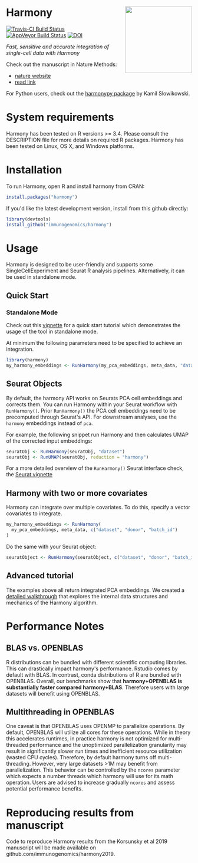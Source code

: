 Harmony <img src="man/figures/logo.png" width="181px" align="right" />
===========

[![Travis-CI Build Status](https://travis-ci.org/immunogenomics/harmony.svg?branch=master)](https://travis-ci.org/immunogenomics/harmony)
[![AppVeyor Build Status](https://ci.appveyor.com/api/projects/status/github/immunogenomics/harmony?branch=master&svg=true)](https://ci.appveyor.com/project/immunogenomics/harmony)
[![DOI](https://zenodo.org/badge/doi/10.1038/s41592-019-0619-0.svg)](https://doi.org/10.1038/s41592-019-0619-0)

*Fast, sensitive and accurate integration of single-cell data with Harmony*

Check out the manuscript in Nature Methods: 
- [nature website](https://www.nature.com/articles/s41592-019-0619-0)
- [read link](https://www.nature.com/articles/s41592-019-0619-0.epdf?shared_access_token=rDg_Rd07lrFXExt_ySj7V9RgN0jAjWel9jnR3ZoTv0NfDJkKCfDV_X9Mq3lweQmKiXEXxhrebQRjJEZdc-xNv6-7ZN1XotlD_mo5TSS4Z4eWn-kUo6mBwA5dEAKlTfR8OT6E10MZY_E-906ajbzvgg%3D%3D)

For Python users, check out the [harmonypy package](https://github.com/slowkow/harmonypy) by Kamil Slowikowski. 

# System requirements 

Harmony has been tested on R versions >= 3.4. Please consult the DESCRIPTION file for more details on required R packages. Harmony has been tested on Linux, OS X, and Windows platforms.

# Installation

To run Harmony, open R and install harmony from CRAN: 

```r
install.packages("harmony")
```

If you'd like the latest development version, install from this github directly: 

```r
library(devtools)
install_github("immunogenomics/harmony")
```


# Usage

 Harmony is designed to be user-friendly and supports some SingleCellExperiment and Seurat R analysis pipelines. Alternatively, it can be used in standalone mode.

## Quick Start 

### Standalone Mode
Check out this [vignette](https://github.com/immunogenomics/harmony/blob/master/vignettes/quickstart.Rmd) for a quick start tutorial which demonstrates the usage of the tool in standalone mode.

At minimum the following parameters need to be specified to achieve an integration. 

```r
library(harmony)
my_harmony_embeddings <- RunHarmony(my_pca_embeddings, meta_data, "dataset")
```


## Seurat Objects

By default, the harmony API works on Seurats PCA cell embeddings and corrects them. You can run Harmony within your Seurat workflow with `RunHarmony()`. Prior `RunHarmony()` the PCA cell embeddings need to be precomputed through Seurat's API. For downstream analyses, use the `harmony` embeddings instead of `pca`.

For example, the following snippet run Harmony and then calculates UMAP of the corrected input embeddings:

```r
seuratObj <- RunHarmony(seuratObj, "dataset")
seuratObj <- RunUMAP(seuratObj, reduction = "harmony")
```

For a more detailed overview of the `RunHarmony()` Seurat interface check, the [Seurat vignette](http://htmlpreview.github.io/?https://github.com/immunogenomics/harmony/blob/master/doc/Seurat.html)

## Harmony with two or more covariates

Harmony can integrate over multiple covariates. To do this, specify a vector covariates to integrate. 

```r
my_harmony_embeddings <- RunHarmony(
  my_pca_embeddings, meta_data, c("dataset", "donor", "batch_id")
)
```

Do the same with your Seurat object: 

```r
seuratObject <- RunHarmony(seuratObject, c("dataset", "donor", "batch_id"))
```

## Advanced tutorial 

The examples above all return integrated PCA embeddings. We created a [detailed walkthrough](http://htmlpreview.github.io/?https://github.com/immunogenomics/harmony/blob/master/doc/detailedWalkthrough.html) that explores the internal data structures and mechanics of the Harmony algorithm.


# Performance Notes

## BLAS vs. OPENBLAS

R distributions can be bundled with different scientific computing libraries. This can drastically impact harmony's performance. Rstudio comes by default with BLAS. In contrast, conda distributions of R are bundled with OPENBLAS. Overall, our benchmarks show that **harmony+OPENBLAS is substantially faster compared harmony+BLAS**. Therefore users with large datasets will benefit using OPENBLAS.

## Multithreading in OPENBLAS

One caveat is that OPENBLAS uses OPENMP to parallelize operations. By default, OPENBLAS will utilize all cores for these operations. While in theory this accelerates runtimes, in practice harmony is not optimized for multi-threaded performance and the unoptimized parallelization granularity may result in significantly slower run times and inefficient resource utilization (wasted CPU cycles). Therefore, by default harmony turns off multi-threading. However, very large datasets >1M may benefit from parallelization. This behavior can be controlled by the `ncores` parameter which expects a number threads which harmony will use for its math operation. Users are advised to increase gradually `ncores` and assess potential performance benefits.


# Reproducing results from manuscript

Code to reproduce Harmony results from the Korsunsky et al 2019 manuscript will be made available on github.com/immunogenomics/harmony2019. 


